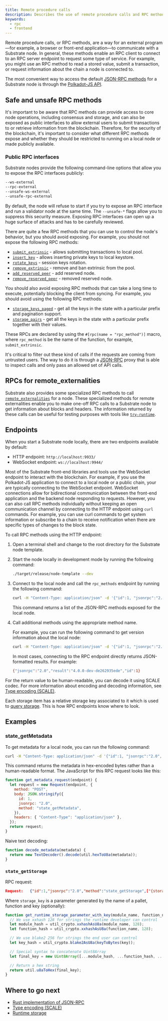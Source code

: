 ```yaml
---
title: Remote procedure calls
description: Describes the use of remote procedure calls and RPC methods to interact with a Substrate node.
keywords:
  - rpc
  - frontend
---
```


Remote procedure calls, or RPC methods, are a way for an external program—for example, a browser or front-end application—to communicate with a Substrate node.
In general, these methods enable an RPC client to connect to an RPC server endpoint to request some type of service.
For example, you might use an RPC method to read a stored value, submit a transaction, or request information about the chain a node is connected to.

The most convenient way to access the default [JSON-RPC methods](https://polkadot.js.org/docs/substrate/rpc/) for a Substrate node is through the [Polkadot-JS API](https://polkadot.js.org/docs/api/).

## Safe and unsafe RPC methods

It's important to be aware that RPC methods can provide access to core node operations, including consensus and storage, and can also be exposed as public interfaces to allow external users to submit transactions to or retrieve information from the blockchain.
Therefore, for the security of the blockchain, it's important to consider what different RPC methods expose and whether they should be restricted to running on a local node or made publicly available.


### Public RPC interfaces

Substrate nodes provide the following command-line options that allow you to expose the RPC interfaces publicly:

```bash
--ws-external
--rpc-external
--unsafe-ws-external
--unsafe-rpc-external
```

By default, the node will refuse to start if you try to expose an RPC interface and run a validator node at the same time.
The `--unsafe-*` flags allow you to suppress this security measure.
Exposing RPC interfaces can open up a huge surface of attacks and has to be carefully reviewed.

There are quite a few RPC methods that you can use to control the node's behavior, but you should avoid exposing.
For example, you should not expose the following RPC methods:

- [`submit_extrinsic`](https://paritytech.github.io/substrate/master/sc_rpc_api/author/trait.AuthorApiClient.html) - allows submitting transactions to local pool.
- [`insert_key`](https://paritytech.github.io/substrate/master/sc_rpc_api/author/trait.AuthorApiClient.html) - allows inserting private keys to local keystore.
- [`rotate_keys`](https://paritytech.github.io/substrate/master/sc_rpc_api/author/trait.AuthorApiClient.html) - session keys rotation.
- [`remove_extrinsic`](https://paritytech.github.io/substrate/master/sc_rpc_api/author/trait.AuthorApi.html#tymethod.remove_extrinsic) - remove and ban extrinsic from the pool.
- [`add_reserved_peer`](https://paritytech.github.io/substrate/master/sc_rpc_api/system/trait.SystemApiClient.html) - add reserved node.
- [`remove_reserved_peer`](https://paritytech.github.io/substrate/master/sc_rpc_api/system/trait.SystemApiClient.html) - removed reserved node.

You should also avoid exposing RPC methods that can take a long time to execute, potentially blocking the client from syncing.
For example, you should avoid using the following RPC methods:

- [`storage_keys_paged`](https://paritytech.github.io/substrate/master/sc_rpc_api/state/trait.StateApiClient.html) - get all the keys in the state with a particular prefix and pagination support.
- [`storage_pairs`](https://paritytech.github.io/substrate/master/sc_rpc_api/state/trait.StateApiClient.html) - get all the keys in the state with a particular prefix together with their values.

These RPCs are declared by using the `#[rpc(name = "rpc_method")]` macro, where `rpc_method` is be the name of the function, for example, `submit_extrinsic`.

It's critical to filter out these kind of calls if the requests are coming from untrusted users.
The way to do it is through a [JSON-RPC](/reference/glossary#json-rpc) proxy that is able to inspect calls and only pass an allowed set of API calls.

## RPCs for remote_externalities

Substrate also provides some specialized RPC methods to call [`remote_externalities`](https://paritytech.github.io/substrate/master/remote_externalities/rpc_api/index.html) for a node.
These specialized methods for remote externalities enable you to make one-off RPC calls to a Substrate node to get information about blocks and headers.
The information returned by these calls can be useful for testing purposes with tools like [`try-runtime`](/reference/command-line-tools/try-runtime/).

## Endpoints

When you start a Substrate node locally, there are two endpoints available by default:

- HTTP endpoint: `http://localhost:9933/`
- WebSocket endpoint: `ws://localhost:9944/`

Most of the Substrate front-end libraries and tools use the WebSocket endpoint to interact with the blockchain.
For example, if you use the Polkadot-JS application to connect to a local node or a public chain, your are typically connecting to the WebSocket endpoint.
WebSocket connections allow for bidirectional communication between the front-end application and the backend node responding to requests.
However, you can also call RPC methods individually without keeping an open communication channel by connecting to the HTTP endpoint using `curl` commands.
For example, you can use curl commands to get system information or subscribe to a chain to receive notification when there are specific types of changes to the block state.

To call RPC methods using the HTTP endpoint:

1. Open a terminal shell and change to the root directory for the Substrate node template.

2. Start the node locally in development mode by running the following command:
   
   ```bash
   ./target/release/node-template --dev
   ```

3. Connect to the local node and call the `rpc_methods` endpoint by running the following command:
   
   ```bash
   curl -H "Content-Type: application/json" -d '{"id":1, "jsonrpc":"2.0", "method": "rpc_methods"}' http://localhost:9933/
   ```

    This command returns a list of the JSON-RPC methods exposed for the local node.

4. Call additional methods using the appropriate method name.
   
   For example, you can run the following command to get version information about the local node:

   ```bash
   curl -H "Content-Type: application/json" -d '{"id":1, "jsonrpc":"2.0", "method": "system_version"}' http://localhost:9933/
   ```
   
   In most cases, connecting to the RPC endpoint directly returns JSON-formatted results.
   For example:

   ```bash
   {"jsonrpc":"2.0","result":"4.0.0-dev-de262935ede","id":1}
   ```

   
For the return value to be human-readable, you can decode it using SCALE codec.
For more information about encoding and decoding information, see [Type encoding (SCALE)](/reference/scale-codec/).

Each storage item has a relative storage key associated to it which is used to [query storage](/main-docs/build/runtime-storage#querying-storage).
This is how RPC endpoints know where to look.

## Examples

### state_getMetadata

To get metadata for a local node, you can run the following command:

```bash
curl -H "Content-Type: application/json" -d '{"id":1, "jsonrpc":"2.0", "method": "state_getMetadata"}' http://localhost:9933/
```

This command returns the metadata in hex-encoded bytes rather than a human-readable format. 
The JavaScript for this RPC request looks like this:

```javascript
function get_metadata_request(endpoint) {
  let request = new Request(endpoint, {
    method: "POST",
    body: JSON.stringify({
      id: 1,
      jsonrpc: "2.0",
      method: "state_getMetadata",
    }),
    headers: { "Content-Type": "application/json" },
  });
  return request;
}
```

Naive text decoding:

```javascript
function decode_metadata(metadata) {
  return new TextDecoder().decode(util.hexToU8a(metadata));
}
```

### `state_getStorage`

RPC request:

```json
Request:   {"id":1,"jsonrpc":"2.0","method":"state_getStorage",["{storage_key}"]}
```

Where `storage_key` is a parameter generated by the name of a pallet, function and key (optionally):

```javascript
function get_runtime_storage_parameter_with_key(module_name, function_name, key) {
  // We use xxhash 128 for strings the runtime developer can control
  let module_hash = util_crypto.xxhashAsU8a(module_name, 128);
  let function_hash = util_crypto.xxhashAsU8a(function_name, 128);

  // We use blake2 256 for strings the end user can control
  let key_hash = util_crypto.blake2AsU8a(keyToBytes(key));

  // Special syntax to concatenate Uint8Array
  let final_key = new Uint8Array([...module_hash, ...function_hash, ...key_hash]);

  // Return a hex string
  return util.u8aToHex(final_key);
}
```

## Where to go next

- [Rust implementation of JSON-RPC](https://github.com/paritytech/jsonrpc)
- [Type encoding (SCALE)](/reference/scale-codec)
- [Runtime storage](/main-docs/build/runtime-storage/)
